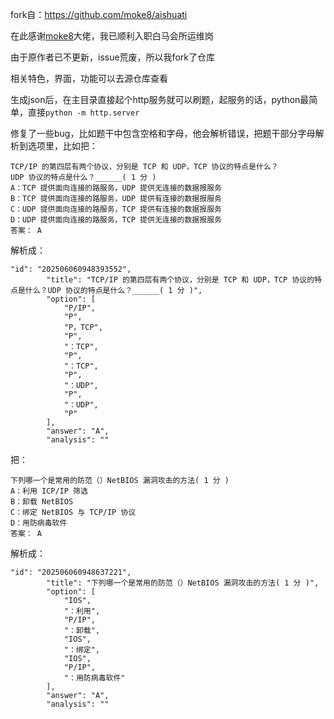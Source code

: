 fork自：https://github.com/moke8/aishuati

在此感谢[moke8](https://github.com/moke8)大佬，我已顺利入职白马会所运维岗

由于原作者已不更新，issue荒废，所以我fork了仓库

相关特色，界面，功能可以去源仓库查看

生成json后，在主目录直接起个http服务就可以刷题，起服务的话，python最简单，直接`python -m http.server`



修复了一些bug，比如题干中包含空格和字母，他会解析错误，把题干部分字母解析到选项里，比如把：

```
TCP/IP 的第四层有两个协议，分别是 TCP 和 UDP，TCP 协议的特点是什么？
UDP 协议的特点是什么？______( 1 分 )
A：TCP 提供面向连接的路服务，UDP 提供无连接的数据报服务
B：TCP 提供面向连接的路服务，UDP 提供有连接的数据报服务
C：UDP 提供面向连接的路服务，TCP 提供有连接的数据报服务
D：UDP 提供面向连接的路服务，TCP 提供无连接的数据报服务
答案： A
```

解析成：

```
"id": "202506060948393552",
        "title": "TCP/IP 的第四层有两个协议，分别是 TCP 和 UDP，TCP 协议的特点是什么？UDP 协议的特点是什么？______( 1 分 )",
        "option": [
            "P/IP",
            "P",
            "P，TCP",
            "P",
            "：TCP",
            "P",
            "：TCP",
            "P",
            "：UDP",
            "P",
            "：UDP",
            "P"
        ],
        "answer": "A",
        "analysis": ""
```

把：

```
下列哪一个是常用的防范（）NetBIOS 漏洞攻击的方法( 1 分 )
A：利用 ICP/IP 筛选
B：卸载 NetBIOS
C：绑定 NetBIOS 与 TCP/IP 协议
D：用防病毒软件
答案： A
```

解析成：

```
"id": "202506060948637221",
        "title": "下列哪一个是常用的防范（）NetBIOS 漏洞攻击的方法( 1 分 )",
        "option": [
            "IOS",
            "：利用",
            "P/IP",
            "：卸载",
            "IOS",
            "：绑定",
            "IOS",
            "P/IP",
            "：用防病毒软件"
        ],
        "answer": "A",
        "analysis": ""
```

